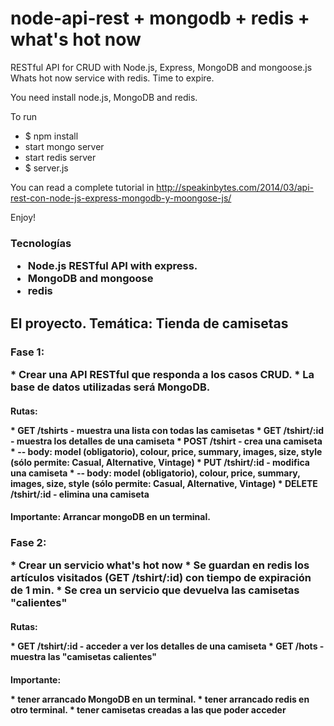 node-api-rest + mongodb + redis + what's hot now
================================================

RESTful API for CRUD with Node.js, Express, MongoDB and mongoose.js
Whats hot now service with redis. Time to expire.

You need install node.js, MongoDB and redis.

To run
* $ npm install
* start mongo server
* start redis server
* $ server.js

You can read a complete tutorial in 
http://speakinbytes.com/2014/03/api-rest-con-node-js-express-mongodb-y-moongose-js/

Enjoy!

<h3> Tecnologías 
<p>

* Node.js RESTful API with express.
* MongoDB and mongoose
* redis

<h2> El proyecto. Temática: Tienda de camisetas

<h3>Fase 1: 
<p>
* Crear una API RESTful que responda a los casos CRUD.
* La base de datos utilizadas será MongoDB.
      
<h4> Rutas:
<p>
* GET /tshirts - muestra una lista con todas las camisetas
* GET /tshirt/:id - muestra los detalles de una camiseta
* POST /tshirt - crea una camiseta
* -- body: model (obligatorio), colour, price, summary, images, size, style (sólo permite: Casual, Alternative, Vintage)
* PUT /tshirt/:id - modifica una camiseta
* -- body: model (obligatorio), colour, price, summary, images, size, style (sólo permite: Casual, Alternative, Vintage)
* DELETE /tshirt/:id - elimina una camiseta
    
<h4> Importante: Arrancar mongoDB en un terminal.

<h3>Fase 2: 
<p>
* Crear un servicio what's hot now
* Se guardan en redis los artículos visitados (GET /tshirt/:id) con tiempo de expiración de 1 min.
* Se crea un servicio que devuelva las camisetas "calientes"
      
<h4> Rutas:
<p>
* GET /tshirt/:id - acceder a ver los detalles de una camiseta
* GET /hots - muestra las "camisetas calientes"
    
<h4> Importante: 
<p>
* tener arrancado MongoDB en un terminal.
* tener arrancado redis en otro terminal.
* tener camisetas creadas a las que poder acceder
